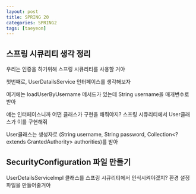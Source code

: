 ```yaml
---
layout: post
title: SPRING 20
categories: SPRING2
tags: [taeyeon]
---
```


## 스프링 시큐리티 생각 정리

우리는 인증을 하기위해 스프링 시큐리티를 사용할 거야

첫번째로, UserDatailsService 인터페이스를 생각해보자 

여기에는 loadUserByUsername 메서드가 있는데 String username을 매개변수로 받아

얘는 인터페이스니까 어떤 클래스가 구현을 해줘야지? 스프링 시큐리티에서 User클래스가 이를 구현해줘

User클래스는 생성자로 (String username, String password, Collection<? extends GrantedAuthority> authorities)를 받아




## SecurityConfiguration 파일 만들기

UserDetailsServiceImpl 클래스를 스프링 시큐리티에서 인식시켜야겠지? 환경 설정 파일을 만들어줄거야

